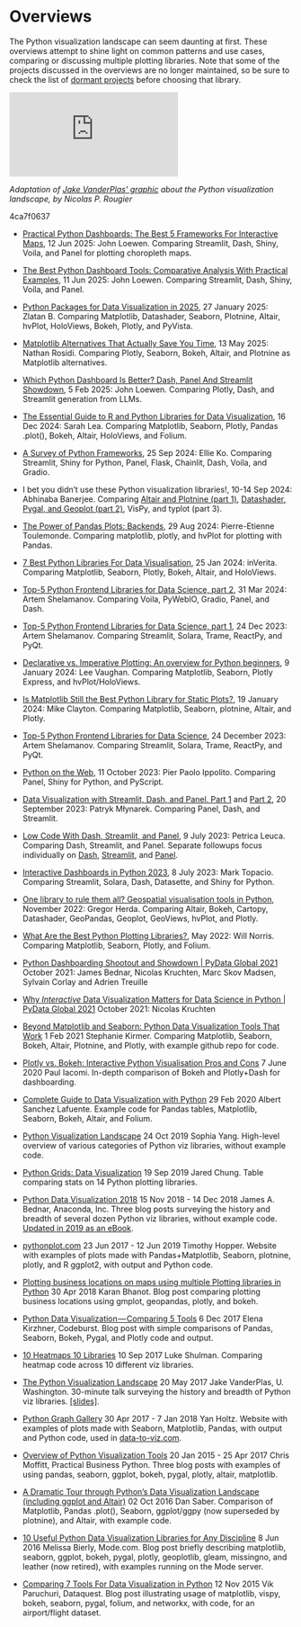 # Overviews

The Python visualization landscape can seem daunting at first. These overviews attempt to shine light on common patterns and use cases, comparing or discussing multiple plotting libraries. Note that some of the projects discussed in the overviews are no longer maintained, so be sure to check the list of [dormant projects](../tools.html#dormant-projects) before choosing that library.

<iframe src="https://rougier.github.io/python-visualization-landscape/landscape-colors.html" frameborder="0" allowfullscreen></iframe>

<em>Adaptation of <a href="https://www.youtube.com/watch?v=FytuB8nFHPQ">Jake VanderPlas' graphic</a> about the Python visualization landscape, by Nicolas P. Rougier</em>

4ca7f0637

- [Practical Python Dashboards: The Best 5 Frameworks For Interactive Maps](https://medium.com/data-science-collective/practical-python-dashboards-the-best-5-frameworks-for-interactive-maps-0834ca7f0637), 12 Jun 2025: John Loewen. Comparing Streamlit, Dash, Shiny, Voila, and Panel for plotting choropleth maps.

- [The Best Python Dashboard Tools: Comparative Analysis With Practical Examples](https://medium.com/data-storytelling-corner/the-best-python-dashboard-tools-comparative-analysis-with-practical-examples-759636cc48ef), 11 Jun 2025: John Loewen. Comparing Streamlit, Dash, Shiny, Voila, and Panel.

- [Python Packages for Data Visualization in 2025](https://python.plainenglish.io/python-packages-for-data-visualization-in-2025-9cb2132c9a7e), 27 January 2025: Zlatan B. Comparing Matplotlib, Datashader, Seaborn, Plotnine, Altair, hvPlot, HoloViews, Bokeh, Plotly, and PyVista.

- [Matplotlib Alternatives That Actually Save You Time](https://nathanrosidi.medium.com/matplotlib-alternatives-that-actually-save-you-time-75631616cc4e), 13 May 2025: Nathan Rosidi. Comparing Plotly, Seaborn, Bokeh, Altair, and Plotnine as Matplotlib alternatives.

- [Which Python Dashboard Is Better? Dash, Panel And Streamlit Showdown](https://pub.towardsai.net/which-python-dashboard-is-better-dash-panel-and-streamlit-showdown-8d4f8bf744f9), 5 Feb 2025: John Loewen. Comparing Plotly, Dash, and Streamlit generation from LLMs.

- [The Essential Guide to R and Python Libraries for Data Visualization](https://towardsdatascience.com/the-essential-guide-to-r-and-python-libraries-for-data-visualization-33be8511c976), 16 Dec 2024: Sarah Lea. Comparing Matplotlib, Seaborn, Plotly, Pandas .plot(), Bokeh, Altair, HoloViews, and Folium.

- [A Survey of Python Frameworks](https://ploomber.io/blog/survey-python-frameworks/), 25 Sep 2024: Ellie Ko. Comparing Streamlit, Shiny for Python, Panel, Flask, Chainlit, Dash, Voila, and Gradio.

- I bet you didn’t use these Python visualization libraries!, 10-14 Sep 2024: Abhinaba Banerjee. Comparing [Altair and Plotnine (part 1)](https://python.plainenglish.io/i-bet-you-didnt-use-these-python-visualization-libraries-9da9531a1855), [Datashader, Pygal, and Geoplot (part 2)](https://python.plainenglish.io/i-bet-you-didnt-use-these-python-visualization-libraries-part-2-1f201a0a0547), VisPy, and typlot (part 3).

- [The Power of Pandas Plots: Backends](https://towardsdatascience.com/the-power-of-pandas-plots-backends-6a08d52071d2), 29 Aug 2024: Pierre-Etienne Toulemonde. Comparing matplotlib, plotly, and hvPlot for plotting with Pandas.

- [7 Best Python Libraries For Data Visualisation](https://medium.com/@inverita/7-best-python-libraries-for-data-visualisation-517020f725a4), 25 Jan 2024: inVerita. Comparing Matplotlib, Seaborn, Plotly, Bokeh, Altair, and HoloViews.

- [Top-5 Python Frontend Libraries for Data Science, part 2](https://python.plainenglish.io/top-5-python-frontend-libraries-for-data-science-part-2-4d07a48d2fde), 31 Mar 2024: Artem  Shelamanov. Comparing Voila, PyWebIO, Gradio, Panel, and Dash.

- [Top-5 Python Frontend Libraries for Data Science, part 1](https://python.plainenglish.io/top-5-python-frontend-libraries-for-data-science-91261a65e366), 24 Dec 2023: Artem Shelamanov. Comparing Streamlit, Solara, Trame, ReactPy, and PyQt.

- [Declarative vs. Imperative Plotting: An overview for Python beginners](https://towardsdatascience.com/declarative-vs-imperative-plotting-3ee9952d6bf3), 9 January 2024: Lee Vaughan. Comparing Matplotlib, Seaborn, Plotly Express, and hvPlot/HoloViews.

- [Is Matplotlib Still the Best Python Library for Static Plots?](https://towardsdatascience.com/is-matplotlib-still-the-best-python-library-for-static-plots-a933c092cd49), 19 January 2024: Mike Clayton. Comparing Matplotlib, Seaborn, plotnine, Altair, and Plotly.

- [Top-5 Python Frontend Libraries for Data Science](https://python.plainenglish.io/top-5-python-frontend-libraries-for-data-science-91261a65e366), 24 December 2023: Artem Shelamanov. Comparing Streamlit, Solara, Trame, ReactPy, and PyQt.

- [Python on the Web](https://towardsdatascience.com/python-on-the-web-b819a6a55ec7), 11 October 2023: Pier Paolo Ippolito. Comparing Panel, Shiny for Python, and PyScript.

- [Data Visualization with Streamlit, Dash, and Panel. Part 1](https://sunscrapers.com/blog/data-viz-streamlit-dash-panel-part-1) and [Part 2](https://sunscrapers.com/blog/streamlit-dash-panel-features-part-2), 20 September 2023: Patryk Młynarek. Comparing Panel, Dash, and Streamlit.

- [Low Code With Dash, Streamlit, and Panel](https://betterprogramming.pub/technical-encounter-low-code-with-dash-streamlit-and-panel-part-1-364cf67f8b71), 9 July 2023: Petrica Leuca. Comparing Dash, Streamlit, and Panel. Separate followups focus individually on [Dash](https://medium.com/better-programming/technical-encounter-low-code-with-dash-43c6a4f2da5c), [Streamlit](https://medium.com/better-programming/technical-encounter-low-code-with-streamlit-9e3f730c0cd), and [Panel](https://medium.com/@petrica.leuca/technical-encounter-low-code-with-panel-7757d6a00876).

- [Interactive Dashboards in Python 2023](https://medium.com/@marktopacio/interactive-dashboards-in-python-2023-7d6cd4bda40c), 8 July 2023: Mark Topacio. Comparing Streamlit, Solara, Dash, Datasette, and Shiny for Python.

- [One library to rule them all? Geospatial visualisation tools in Python](https://gregorhd.github.io/geospatial-visualisation-in-python/), November 2022: Gregor Herda. Comparing  Altair, Bokeh, Cartopy, Datashader, GeoPandas, Geoplot, GeoViews, hvPlot, and Plotly.

- [What Are the Best Python Plotting Libraries?](https://towardsdatascience.com/what-are-the-best-python-plotting-libraries-df234a356aec), May 2022: Will Norris. Comparing Matplotlib, Seaborn, Plotly, and Folium.

- [Python Dashboarding Shootout and Showdown | PyData Global 2021](https://www.youtube.com/watch?v=4a-Db1zhTEw)
  October 2021: James Bednar, Nicolas Kruchten, Marc Skov Madsen, Sylvain Corlay and Adrien Treuille

- [Why *Interactive* Data Visualization Matters for Data Science in Python | PyData Global 2021](https://www.youtube.com/watch?v=tlcMlOVbEpw)
  October 2021: Nicolas Kruchten

- [Beyond Matplotlib and Seaborn: Python Data Visualization Tools That Work](https://medium.com/codex/beyond-matplotlib-and-seaborn-python-data-visualization-tools-that-work-3ef7f8d1500e)
  1 Feb 2021 Stephanie Kirmer. Comparing Matplotlib, Seaborn, Bokeh, Altair, Plotnine, and Plotly, with example github repo for code.

- [Plotly vs. Bokeh: Interactive Python Visualisation Pros and Cons](https://pauliacomi.com/2020/06/07/plotly-v-bokeh.html) 
  7 June 2020 Paul Iacomi. In-depth comparison of Bokeh and Plotly+Dash for dashboarding.

- [Complete Guide to Data Visualization with Python](https://towardsdatascience.com/complete-guide-to-data-visualization-with-python-2dd74df12b5e)
  29 Feb 2020 Albert Sanchez Lafuente. Example code for Pandas tables, Matplotlib, Seaborn, Bokeh, Altair, and Folium.

- [Python Visualization Landscape](https://medium.com/@lulunana/python-visualization-landscape-3b95ede3d030)
  24 Oct 2019 Sophia Yang. High-level overview of various categories of Python viz libraries, without example code.

- [Python Grids: Data Visualization](http://www.pythongrids.org/grids/g/data-visualization) 19 Sep 2019 Jared Chung. Table comparing stats on 14 Python plotting libraries.

- [Python Data Visualization 2018](https://www.anaconda.com/python-data-visualization-2018-why-so-many-libraries)
  15 Nov 2018 - 14 Dec 2018  James A. Bednar, Anaconda, Inc. Three blog posts surveying the history and breadth of several dozen Python viz libraries, without example code.
  [Updated in 2019 as an eBook](https://know.anaconda.com/eBook-PyVizeBookLP_ReportRegistration.html?utm_source=pyviz.org&utm_campaign=pyviz&utm_content=ebook).

- [pythonplot.com](http://pythonplot.com)
  23 Jun 2017 - 12 Jun 2019 Timothy Hopper. Website with examples of plots made with Pandas+Matplotlib, Seaborn, plotnine, plotly, and R ggplot2, with output and Python code.

- [Plotting business locations on maps using multiple Plotting libraries in Python](https://towardsdatascience.com/plotting-business-locations-on-maps-using-multiple-plotting-libraries-in-python-45a00ea770af)
  30 Apr 2018 Karan Bhanot. Blog post comparing plotting business locations using gmplot, geopandas, plotly, and bokeh.

- [Python Data Visualization — Comparing 5 Tools](https://codeburst.io/overview-of-python-data-visualization-tools-e32e1f716d10)
  6 Dec 2017 Elena Kirzhner, Codeburst. Blog post with simple comparisons of Pandas, Seaborn, Bokeh, Pygal, and Plotly code and output.

- [10 Heatmaps 10 Libraries](https://blog.algorexhealth.com/2017/09/10-heatmaps-10-python-libraries/)
  10 Sep 2017 Luke Shulman. Comparing heatmap code across 10 different viz libraries.

- [The Python Visualization Landscape](https://www.youtube.com/watch?v=FytuB8nFHPQ)
  20 May 2017  Jake VanderPlas, U. Washington. 30-minute talk surveying the history and breadth of Python viz libraries. [[slides]](https://speakerdeck.com/jakevdp/pythons-visualization-landscape-pycon-2017).

- [Python Graph Gallery](https://python-graph-gallery.com)
  30 Apr 2017 - 7 Jan 2018  Yan Holtz. Website with examples of plots made with Seaborn, Matplotlib, Pandas, with output and Python code, used in [data-to-viz.com](https://www.data-to-viz.com).

- [Overview of Python Visualization Tools](https://pbpython.com/visualization-tools-1.html)
  20 Jan 2015 - 25 Apr 2017  Chris Moffitt, Practical Business Python. Three blog posts with examples of using pandas, seaborn, ggplot, bokeh, pygal, plotly, altair, matplotlib.

- [A Dramatic Tour through Python’s Data Visualization Landscape (including ggplot and Altair)](https://dsaber.com/2016/10/02/a-dramatic-tour-through-pythons-data-visualization-landscape-including-ggplot-and-altair) 02 Oct 2016 Dan Saber. Comparison of Matplotlib, Pandas .plot(), Seaborn, ggplot/ggpy (now superseded by plotnine), and Altair, with example code.

- [10 Useful Python Data Visualization Libraries for Any Discipline](https://mode.com/blog/python-data-visualization-libraries)
  8 Jun 2016 Melissa Bierly, Mode.com. Blog post briefly describing matplotlib, seaborn, ggplot, bokeh, pygal, plotly, geoplotlib, gleam, missingno, and leather (now retired), with examples running on the Mode server.

- [Comparing 7 Tools For Data Visualization in Python](https://www.dataquest.io/blog/python-data-visualization-libraries)
  12 Nov 2015 Vik Paruchuri, Dataquest.  Blog post illustrating usage of matplotlib, vispy, bokeh, seaborn, pygal, folium, and networkx, with code, for an airport/flight dataset.


